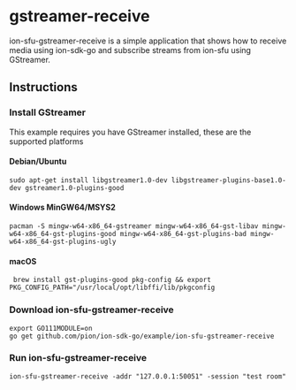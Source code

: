 # gstreamer-receive
ion-sfu-gstreamer-receive is a simple application that shows how to receive media using ion-sdk-go and subscribe streams from ion-sfu using GStreamer.

## Instructions
### Install GStreamer
This example requires you have GStreamer installed, these are the supported platforms
#### Debian/Ubuntu
`sudo apt-get install libgstreamer1.0-dev libgstreamer-plugins-base1.0-dev gstreamer1.0-plugins-good`
#### Windows MinGW64/MSYS2
`pacman -S mingw-w64-x86_64-gstreamer mingw-w64-x86_64-gst-libav mingw-w64-x86_64-gst-plugins-good mingw-w64-x86_64-gst-plugins-bad mingw-w64-x86_64-gst-plugins-ugly`
#### macOS
` brew install gst-plugins-good pkg-config && export PKG_CONFIG_PATH="/usr/local/opt/libffi/lib/pkgconfig`

### Download ion-sfu-gstreamer-receive
```
export GO111MODULE=on
go get github.com/pion/ion-sdk-go/example/ion-sfu-gstreamer-receive
```

### Run ion-sfu-gstreamer-receive
```
ion-sfu-gstreamer-receive -addr "127.0.0.1:50051" -session "test room"
```
